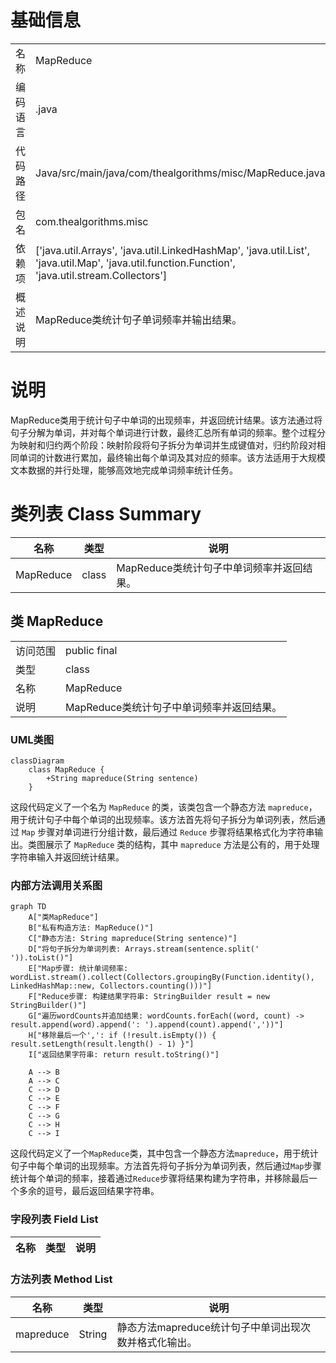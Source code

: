 # 基础信息

|      |      |
|------|------|
| 名称 | MapReduce |
| 编码语言 | .java |
| 代码路径 | Java/src/main/java/com/thealgorithms/misc/MapReduce.java |
| 包名 | com.thealgorithms.misc |
| 依赖项 | ['java.util.Arrays', 'java.util.LinkedHashMap', 'java.util.List', 'java.util.Map', 'java.util.function.Function', 'java.util.stream.Collectors'] |
| 概述说明 | MapReduce类统计句子单词频率并输出结果。 |

# 说明

MapReduce类用于统计句子中单词的出现频率，并返回统计结果。该方法通过将句子分解为单词，并对每个单词进行计数，最终汇总所有单词的频率。整个过程分为映射和归约两个阶段：映射阶段将句子拆分为单词并生成键值对，归约阶段对相同单词的计数进行累加，最终输出每个单词及其对应的频率。该方法适用于大规模文本数据的并行处理，能够高效地完成单词频率统计任务。

# 类列表 Class Summary

| 名称   | 类型  | 说明 |
|-------|------|-------------|
| MapReduce | class | MapReduce类统计句子中单词频率并返回结果。 |



## 类 MapReduce

|      |      |
|------|------|
| 访问范围 | public final |
| 类型 | class |
| 名称 | MapReduce |
| 说明 | MapReduce类统计句子中单词频率并返回结果。 |


### UML类图

```mermaid
classDiagram
    class MapReduce {
        +String mapreduce(String sentence)
    }
```

这段代码定义了一个名为 `MapReduce` 的类，该类包含一个静态方法 `mapreduce`，用于统计句子中每个单词的出现频率。该方法首先将句子拆分为单词列表，然后通过 `Map` 步骤对单词进行分组计数，最后通过 `Reduce` 步骤将结果格式化为字符串输出。类图展示了 `MapReduce` 类的结构，其中 `mapreduce` 方法是公有的，用于处理字符串输入并返回统计结果。


### 内部方法调用关系图

```mermaid
graph TD
    A["类MapReduce"]
    B["私有构造方法: MapReduce()"]
    C["静态方法: String mapreduce(String sentence)"]
    D["将句子拆分为单词列表: Arrays.stream(sentence.split(' ')).toList()"]
    E["Map步骤: 统计单词频率: wordList.stream().collect(Collectors.groupingBy(Function.identity(), LinkedHashMap::new, Collectors.counting()))"]
    F["Reduce步骤: 构建结果字符串: StringBuilder result = new StringBuilder()"]
    G["遍历wordCounts并追加结果: wordCounts.forEach((word, count) -> result.append(word).append(': ').append(count).append(','))"]
    H["移除最后一个',': if (!result.isEmpty()) { result.setLength(result.length() - 1) }"]
    I["返回结果字符串: return result.toString()"]

    A --> B
    A --> C
    C --> D
    C --> E
    C --> F
    C --> G
    C --> H
    C --> I
```

这段代码定义了一个`MapReduce`类，其中包含一个静态方法`mapreduce`，用于统计句子中每个单词的出现频率。方法首先将句子拆分为单词列表，然后通过`Map`步骤统计每个单词的频率，接着通过`Reduce`步骤将结果构建为字符串，并移除最后一个多余的逗号，最后返回结果字符串。

### 字段列表 Field List

| 名称  | 类型  | 说明 |
|-------|-------|------|

### 方法列表 Method List

| 名称  | 类型  | 说明 |
|-------|-------|------|
| mapreduce | String | 静态方法mapreduce统计句子中单词出现次数并格式化输出。 |





